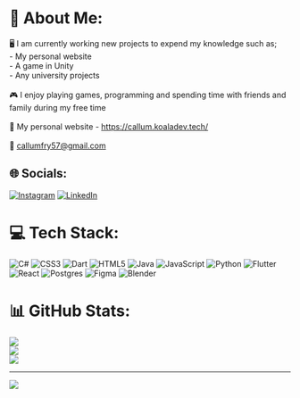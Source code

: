 # 💫 About Me:
🖥️ I am currently working new projects to expend my knowledge such as;<br>          - My personal website<br>          - A game in Unity<br>          - Any university projects<br><br>🎮 I enjoy playing games, programming and spending time with friends and family during my free time<br><br>🔗 My personal website - https://callum.koaladev.tech/<br><br>📧 callumfry57@gmail.com


## 🌐 Socials:
[![Instagram](https://img.shields.io/badge/Instagram-%23E4405F.svg?logo=Instagram&logoColor=white)](https://instagram.com/_callum__fry) [![LinkedIn](https://img.shields.io/badge/LinkedIn-%230077B5.svg?logo=linkedin&logoColor=white)](https://linkedin.com/in/www.linkedin.com/in/callum-fry-64bab91a2) 

# 💻 Tech Stack:
![C#](https://img.shields.io/badge/c%23-%23239120.svg?style=for-the-badge&logo=c-sharp&logoColor=white) ![CSS3](https://img.shields.io/badge/css3-%231572B6.svg?style=for-the-badge&logo=css3&logoColor=white) ![Dart](https://img.shields.io/badge/dart-%230175C2.svg?style=for-the-badge&logo=dart&logoColor=white) ![HTML5](https://img.shields.io/badge/html5-%23E34F26.svg?style=for-the-badge&logo=html5&logoColor=white) ![Java](https://img.shields.io/badge/java-%23ED8B00.svg?style=for-the-badge&logo=java&logoColor=white) ![JavaScript](https://img.shields.io/badge/javascript-%23323330.svg?style=for-the-badge&logo=javascript&logoColor=%23F7DF1E) ![Python](https://img.shields.io/badge/python-3670A0?style=for-the-badge&logo=python&logoColor=ffdd54) ![Flutter](https://img.shields.io/badge/Flutter-%2302569B.svg?style=for-the-badge&logo=Flutter&logoColor=white) ![React](https://img.shields.io/badge/react-%2320232a.svg?style=for-the-badge&logo=react&logoColor=%2361DAFB) ![Postgres](https://img.shields.io/badge/postgres-%23316192.svg?style=for-the-badge&logo=postgresql&logoColor=white) 	![Figma](https://img.shields.io/badge/figma-%23F24E1E.svg?style=for-the-badge&logo=figma&logoColor=white) ![Blender](https://img.shields.io/badge/blender-%23F5792A.svg?style=for-the-badge&logo=blender&logoColor=white)
# 📊 GitHub Stats:
![](https://github-readme-stats.vercel.app/api?username=Callumf222&theme=dark&hide_border=false&include_all_commits=true&count_private=true)<br/>
![](https://github-readme-streak-stats.herokuapp.com/?user=Callumf222&theme=dark&hide_border=false)<br/>
![](https://github-readme-stats.vercel.app/api/top-langs/?username=Callumf222&theme=dark&hide_border=false&include_all_commits=true&count_private=true&layout=compact)

---
[![](https://visitcount.itsvg.in/api?id=Callumf222&icon=0&color=0)](https://visitcount.itsvg.in)

<!-- Proudly created with GPRM ( https://gprm.itsvg.in ) -->
